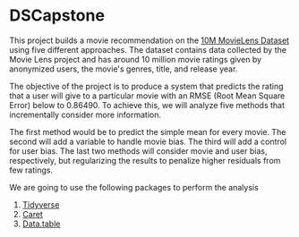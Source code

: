 # DSCapstone

This project builds a movie recommendation on the [10M MovieLens Dataset](https://grouplens.org/datasets/movielens/10m/) using five different approaches. The dataset contains data collected by the Movie Lens project and has around 10 million movie ratings given by anonymized users, the movie's genres, title, and release year.

The objective of the project is to produce a system that predicts the rating that a user will give to a particular movie with an RMSE (Root Mean Square Error) below to 0.86490. To achieve this, we will analyze five methods that incrementally consider more information.

The first method would be to predict the simple mean for every movie. The second will add a variable to handle movie bias. The third will add a control for user bias. The last two methods will consider movie and user bias, respectively, but regularizing the results to penalize higher residuals from few ratings.

We are going to use the following packages to perform the analysis

1. [Tidyverse](https://www.tidyverse.org/)
2. [Caret](http://topepo.github.io/caret/index.html)
3. [Data.table](https://cran.r-project.org/web/packages/data.table/index.html)